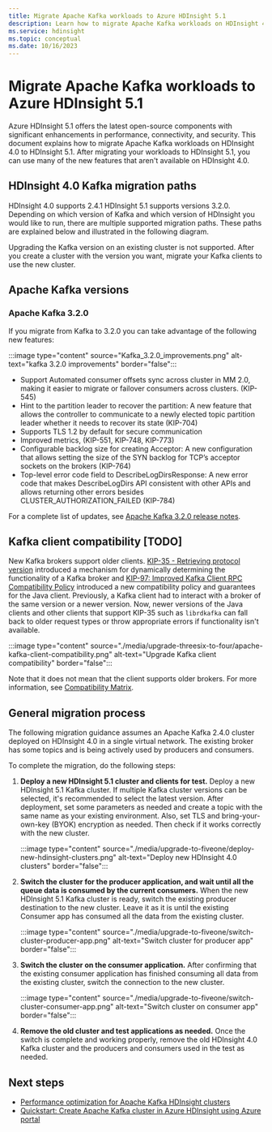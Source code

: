 ```yaml
---
title: Migrate Apache Kafka workloads to Azure HDInsight 5.1
description: Learn how to migrate Apache Kafka workloads on HDInsight 4.0 to HDInsight 5.1.
ms.service: hdinsight
ms.topic: conceptual
ms.date: 10/16/2023
---
```


# Migrate Apache Kafka workloads to Azure HDInsight 5.1

Azure HDInsight 5.1 offers the latest open-source components with significant enhancements in performance, connectivity, and security. This document explains how to migrate Apache Kafka workloads on HDInsight 4.0 to HDInsight 5.1. After migrating your workloads to HDInsight 5.1, you can use many of the new features that aren't available on HDInsight 4.0.



## HDInsight 4.0 Kafka migration paths

HDInsight 4.0 supports 2.4.1 HDInsight 5.1 supports versions 3.2.0. Depending on which version of Kafka and which version of HDInsight you would like to run, there are multiple supported migration paths. These paths are explained below and illustrated in the following diagram.

Upgrading the Kafka version on an existing cluster is not supported. After you create a cluster with the version you want, migrate your Kafka clients to use the new cluster.


## Apache Kafka versions

### Apache Kafka 3.2.0
  
If you migrate from Kafka to 3.2.0  you can take advantage of the following new features:


:::image type="content" source="Kafka_3.2.0_improvements.png" alt-text="kafka 3.2.0 improvements" border="false":::


- Support Automated consumer offsets sync across cluster in MM 2.0, making it easier to migrate or failover consumers across clusters. (KIP-545)
- Hint to the partition leader to recover the partition: A new feature that allows the controller to communicate to a newly elected topic partition leader whether it needs to recover its state (KIP-704)
- Supports TLS 1.2 by default for secure communication
- Improved metrics, (KIP-551, KIP-748, KIP-773)
- Configurable backlog size for creating Acceptor: A new configuration that allows setting the size of the SYN backlog for TCP’s acceptor sockets on the brokers (KIP-764)
- Top-level error code field to DescribeLogDirsResponse: A new error code that makes DescribeLogDirs API consistent with other APIs and allows returning other errors besides CLUSTER_AUTHORIZATION_FAILED (KIP-784) 


For a complete list of updates, see [Apache Kafka 3.2.0 release notes](https://archive.apache.org/dist/kafka/3.2.0/RELEASE_NOTES.html).


## Kafka client compatibility [TODO]

New Kafka brokers support older clients. [KIP-35 - Retrieving protocol version](https://cwiki.apache.org/confluence/display/KAFKA/KIP-35+-+Retrieving+protocol+version) introduced a mechanism for dynamically determining the functionality of a Kafka broker and [KIP-97: Improved Kafka Client RPC Compatibility Policy](https://cwiki.apache.org/confluence/display/KAFKA/KIP-97%3A+Improved+Kafka+Client+RPC+Compatibility+Policy) introduced a new compatibility policy and guarantees for the Java client. Previously, a Kafka client had to interact with a broker of the same version or a newer version. Now, newer versions of the Java clients and other clients that support KIP-35 such as `librdkafka` can fall back to older request types or throw appropriate errors if functionality isn't available.

:::image type="content" source="./media/upgrade-threesix-to-four/apache-kafka-client-compatibility.png" alt-text="Upgrade Kafka client compatibility" border="false":::

Note that it does not mean that the client supports older brokers.  For more information, see [Compatibility Matrix](https://cwiki.apache.org/confluence/display/KAFKA/Compatibility+Matrix).

## General migration process

The following migration guidance assumes an Apache Kafka 2.4.0 cluster deployed on HDInsight 4.0 in a single virtual network. The existing broker has some topics and is being actively used by producers and consumers.

To complete the migration, do the following steps:

1. **Deploy a new HDInsight 5.1 cluster and clients for test.** Deploy a new HDInsight 5.1 Kafka cluster. If multiple Kafka cluster versions can be selected, it's recommended to select the latest version. After deployment, set some parameters as needed and create a topic with the same name as your existing environment. Also, set TLS and bring-your-own-key (BYOK) encryption as needed. Then check if it works correctly with the new cluster.

    :::image type="content" source="./media/upgrade-to-fiveone/deploy-new-hdinsight-clusters.png" alt-text="Deploy new HDInsight 4.0 clusters" border="false":::

1. **Switch the cluster for the producer application, and wait until all the queue data is consumed by the current consumers.** When the new HDInsight 5.1 Kafka cluster is ready, switch the existing producer destination to the new cluster. Leave it as it is until the existing Consumer app has consumed all the data from the existing cluster.

    :::image type="content" source="./media/upgrade-to-fiveone/switch-cluster-producer-app.png" alt-text="Switch cluster for producer app" border="false":::

1. **Switch the cluster on the consumer application.** After confirming that the existing consumer application has finished consuming all data from the existing cluster, switch the connection to the new cluster.

    :::image type="content" source="./media/upgrade-to-fiveone/switch-cluster-consumer-app.png" alt-text="Switch cluster on consumer app" border="false":::

1. **Remove the old cluster and test applications as needed.** Once the switch is complete and working properly, remove the old HDInsight 4.0 Kafka cluster and the producers and consumers used in the test as needed.

## Next steps

* [Performance optimization for Apache Kafka HDInsight clusters](apache-kafka-performance-tuning.md)
* [Quickstart: Create Apache Kafka cluster in Azure HDInsight using Azure portal](apache-kafka-get-started.md)
